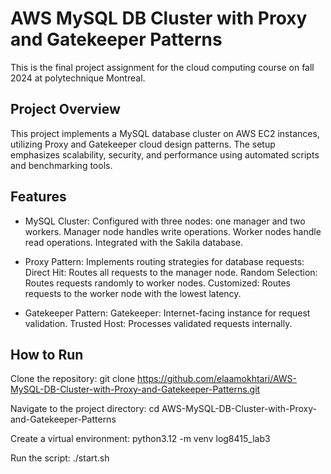 # AWS MySQL DB Cluster with Proxy and Gatekeeper Patterns

This is the final project assignment for the cloud computing course on fall 2024 at polytechnique Montreal.


## Project Overview

This project implements a MySQL database cluster on AWS EC2 instances, utilizing Proxy and Gatekeeper cloud design patterns. The setup emphasizes scalability, security, and performance using automated scripts and benchmarking tools.


## Features

- MySQL Cluster:
Configured with three nodes: one manager and two workers.
Manager node handles write operations.
Worker nodes handle read operations.
Integrated with the Sakila database.

- Proxy Pattern:
Implements routing strategies for database requests:
Direct Hit: Routes all requests to the manager node.
Random Selection: Routes requests randomly to worker nodes.
Customized: Routes requests to the worker node with the lowest latency.

- Gatekeeper Pattern:
Gatekeeper: Internet-facing instance for request validation.
Trusted Host: Processes validated requests internally.



## How to Run

Clone the repository:
git clone https://github.com/elaamokhtari/AWS-MySQL-DB-Cluster-with-Proxy-and-Gatekeeper-Patterns.git

Navigate to the project directory:
cd AWS-MySQL-DB-Cluster-with-Proxy-and-Gatekeeper-Patterns

Create a virtual environment: 
python3.12 -m venv log8415_lab3

Run the script:
./start.sh 
